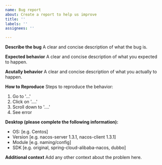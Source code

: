 ```yaml
---
name: Bug report
about: Create a report to help us improve
title: ''
labels: ''
assignees: ''

---
```


<!-- Here is for bug reports and feature requests ONLY! 

If you're looking for help, please check our mail list、WeChat group and the Gitter room.

Please try to use English to describe your issue, or at least provide a snippet of English translation.
我们鼓励使用英文，如果不能直接使用，可以使用翻译软件，您仍旧可以保留中文原文。
-->

**Describe the bug**
A clear and concise description of what the bug is.

**Expected behavior**
A clear and concise description of what you expected to happen.

**Acutally behavior**
A clear and concise description of what you actually to happen.

**How to Reproduce**
Steps to reproduce the behavior:
1. Go to '...'
2. Click on '....'
3. Scroll down to '....'
4. See error

**Desktop (please complete the following information):**
 - OS: [e.g. Centos]
 - Version [e.g. nacos-server 1.3.1, nacos-client 1.3.1]
 - Module [e.g. naming/config]
 - SDK [e.g. original, spring-cloud-alibaba-nacos, dubbo]

**Additional context**
Add any other context about the problem here.

